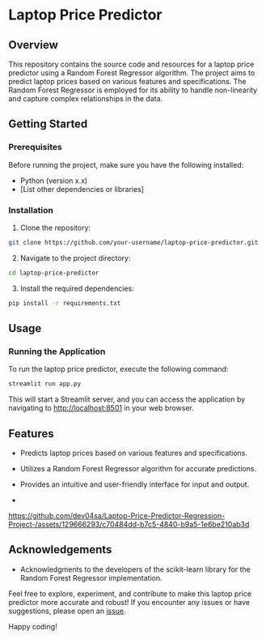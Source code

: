 # Laptop Price Predictor

## Overview

This repository contains the source code and resources for a laptop price predictor using a Random Forest Regressor algorithm. The project aims to predict laptop prices based on various features and specifications. The Random Forest Regressor is employed for its ability to handle non-linearity and capture complex relationships in the data.



## Getting Started

### Prerequisites

Before running the project, make sure you have the following installed:

- Python (version x.x)
- [List other dependencies or libraries]

### Installation

1. Clone the repository:

```bash
git clone https://github.com/your-username/laptop-price-predictor.git
```

2. Navigate to the project directory:

```bash
cd laptop-price-predictor
```

3. Install the required dependencies:

```bash
pip install -r requirements.txt
```

## Usage

### Running the Application

To run the laptop price predictor, execute the following command:

```bash
streamlit run app.py
```

This will start a Streamlit server, and you can access the application by navigating to [http://localhost:8501](http://localhost:8501) in your web browser.

## Features

- Predicts laptop prices based on various features and specifications.
- Utilizes a Random Forest Regressor algorithm for accurate predictions.
- Provides an intuitive and user-friendly interface for input and output.

- 




https://github.com/dev04sa/Laptop-Price-Predictor-Regression-Project-/assets/129666293/c70484dd-b7c5-4840-b9a5-1e6be210ab3d






## Acknowledgements


- Acknowledgments to the developers of the scikit-learn library for the Random Forest Regressor implementation.

Feel free to explore, experiment, and contribute to make this laptop price predictor more accurate and robust! If you encounter any issues or have suggestions, please open an [issue](https://github.com/your-username/laptop-price-predictor/issues).

Happy coding!
